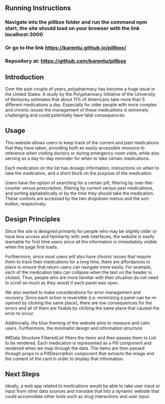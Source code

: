 
## Running Instructions
                                                
### Navigate into the pillbox folder and run the command npm start, the site should load on your browser with the link localhost:3000
### Or go to the link https://karentu.github.io/pillbox/

### Repository at: https://github.com/karentu/pillbox

## Introduction
Over the past couple of years, polypharmacy has become a huge issue in the United States. A study by the Polypharmacy Initiative of the University of Kentucky estimates that about 11% of Americans take more than 5 different medications a day. Especially for older people with more complex and chronic issues the management of these medications is extremely challenging and could potentially have fatal consequences.

## Usage
This website allows users to keep track of the current and past medications that they have taken, providing both an easily accessible resource to reference when visiting doctors or during emergency room visits, while also serving as a day-to-day reminder for when to take certain medications.

Each medication on the list has dosage information, instructions on when to take the medication, and a short blurb on the purpose of the medication. 

Users have the option of searching for a certain pill, filtering by over-the-counter versus prescription, filtering by current versus past medications, and sorting alphabetically or by the time they should take the medication. These controls are accessed by the two dropdown menus and the sort button, respectively. 

## Design Principles
Since the site is designed primarily for people who may be slightly older or have less access and familiarity with web interfaces, the website is easily learnable for first time users since all the information is immediately visible when the page first loads.

Furthermore, since most users will also have chronic issues that require them to track their medications for a long time, there are affordances in place to ensure that return users can navigate more easily. For example, each of the medication tabs can collapse when the text on the header is clicked. Thus, people who are more familiar with their situation do not need to scroll as much as they would if each panel was open. 

We also wanted to make considerations for error management and recovery. Since each action is reversible (i.e. minimizing a panel can be re-opened by clicking the same place), there are low consequences for the errors and all of them are fixable by clicking the same place that caused the error to occur. 

Additionally, the blue theming of the website aims to reassure and calm users. Furthermore, the minimalist design and information structure

##Data Structure
FilteredList filters the items and then passes them to List to be rendered. Each medication is represented as a Pill component and rendered when we map through the data. The items are then passed through props to a PillDescription component that extracts the image and the content of the card in order to display that information. 


## Next Steps
Ideally, a web app related to medications would be able to take user input or input from other data sources and translate that into a dynamic website that could accomodate other tools such as drug interactions and user input.
